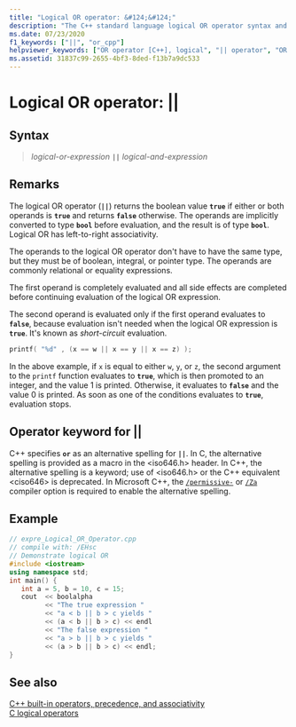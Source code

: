 ```yaml
---
title: "Logical OR operator: &#124;&#124;"
description: "The C++ standard language logical OR operator syntax and use."
ms.date: 07/23/2020
f1_keywords: ["||", "or_cpp"]
helpviewer_keywords: ["OR operator [C++], logical", "|| operator", "OR operator", "logical OR operator"]
ms.assetid: 31837c99-2655-4bf3-8ded-f13b7a9dc533
---
```

# Logical OR operator: &#124;&#124;

## Syntax

> *logical-or-expression* **`||`** *logical-and-expression*

## Remarks

The logical OR operator (**`||`**) returns the boolean value **`true`** if either or both operands is **`true`** and returns **`false`** otherwise. The operands are implicitly converted to type **`bool`** before evaluation, and the result is of type **`bool`**. Logical OR has left-to-right associativity.

The operands to the logical OR operator don't have to have the same type, but they must be of boolean, integral, or pointer type. The operands are commonly relational or equality expressions.

The first operand is completely evaluated and all side effects are completed before continuing evaluation of the logical OR expression.

The second operand is evaluated only if the first operand evaluates to **`false`**, because evaluation isn't needed when the logical OR expression is **`true`**. It's known as *short-circuit* evaluation.

```cpp
printf( "%d" , (x == w || x == y || x == z) );
```

In the above example, if `x` is equal to either `w`, `y`, or `z`, the second argument to the `printf` function evaluates to **`true`**, which is then promoted to an integer, and the value 1 is printed. Otherwise, it evaluates to **`false`** and the value 0 is printed. As soon as one of the conditions evaluates to **`true`**, evaluation stops.

## Operator keyword for &#124;&#124;

C++ specifies **`or`** as an alternative spelling for **`||`**. In C, the alternative spelling is provided as a macro in the \<iso646.h> header. In C++, the alternative spelling is a keyword; use of \<iso646.h> or the C++ equivalent \<ciso646> is deprecated. In Microsoft C++, the [`/permissive-`](../build/reference/permissive-standards-conformance.md) or [`/Za`](../build/reference/za-ze-disable-language-extensions.md) compiler option is required to enable the alternative spelling.

## Example

```cpp
// expre_Logical_OR_Operator.cpp
// compile with: /EHsc
// Demonstrate logical OR
#include <iostream>
using namespace std;
int main() {
   int a = 5, b = 10, c = 15;
   cout  << boolalpha
         << "The true expression "
         << "a < b || b > c yields "
         << (a < b || b > c) << endl
         << "The false expression "
         << "a > b || b > c yields "
         << (a > b || b > c) << endl;
}
```

## See also

[C++ built-in operators, precedence, and associativity](cpp-built-in-operators-precedence-and-associativity.md)<br/>
[C logical operators](../c-language/c-logical-operators.md)

